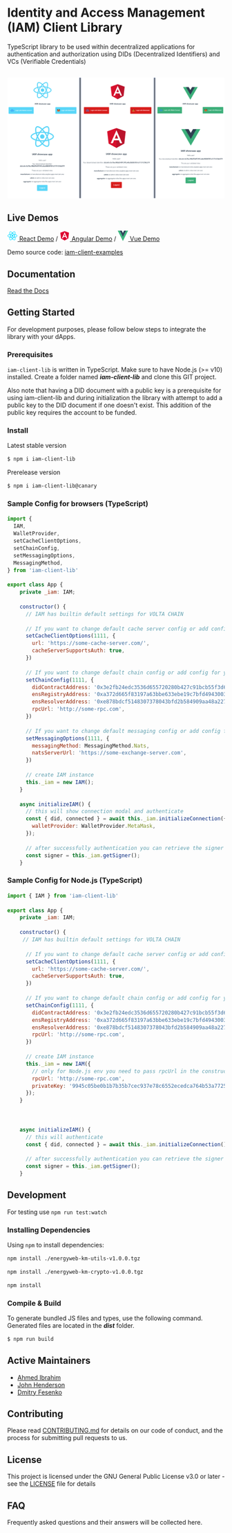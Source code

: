 # Identity and Access Management (IAM) Client Library

TypeScript library to be used within decentralized applications for authentication and authorization using DIDs (Decentralized Identifiers) and VCs (Verifiable Credentials)

##

![IAM-client-lib demos](screenshots/react-angular-vue_demos.png)

## Live Demos

[![react logo](examples/react-icon.png) React Demo](https://did-auth-demo.energyweb.org/react-example/) / [![angular logo](examples/angular-icon.png) Angular Demo](https://did-auth-demo.energyweb.org/angular-example/) / [![vue logo](examples/vue-icon.png) Vue Demo](https://did-auth-demo.energyweb.org/vue-example/)

Demo source code: [iam-client-examples](https://github.com/energywebfoundation/iam-client-examples)

## Documentation

[Read the Docs](https://energy-web-foundation-iam-client-lib.readthedocs-hosted.com/_/sharing/ojw5kxd0al7k1llbcp78i6oiv)

## Getting Started

For development purposes, please follow below steps to integrate the library with your dApps.

### Prerequisites

`iam-client-lib` is written in TypeScript. Make sure to have Node.js (>= v10) installed.
Create a folder named **_iam-client-lib_** and clone this GIT project.

Also note that having a DID document with a public key is a prerequisite for using iam-client-lib and during initialization the library with attempt to add a public key to the DID document if one doesn't exist. This addition of the public key requires the account to be funded.

### Install

Latest stable version

```sh
$ npm i iam-client-lib
```

Prerelease version

```sh
$ npm i iam-client-lib@canary
```

### Sample Config for browsers (TypeScript)

```js
import {
  IAM,
  WalletProvider,
  setCacheClientOptions,
  setChainConfig,
  setMessagingOptions,
  MessagingMethod,
} from 'iam-client-lib'

export class App {
    private _iam: IAM;

    constructor() {
      // IAM has builtin default settings for VOLTA CHAIN

      // If you want to change default cache server config or add config for your network
      setCacheClientOptions(1111, {
        url: 'https://some-cache-server.com/',
        cacheServerSupportsAuth: true,
      })

      // If you want to change default chain config or add config for your network
      setChainConfig(1111, {
        didContractAddress: '0x3e2fb24edc3536d655720280b427c91bcb55f3d6',
        ensRegistryAddress: '0xa372d665f83197a63bbe633ebe19c7bfd4943003',
        ensResolverAddress: '0xe878bdcf5148307378043bfd2b584909aa48a227',
        rpcUrl: 'http://some-rpc.com',
      })

      // If you want to change default messaging config or add config for your network
      setMessagingOptions(1111, {
        messagingMethod: MessagingMethod.Nats,
        natsServerUrl: 'https://some-exchange-server.com',
      })

      // create IAM instance
      this._iam = new IAM();
    }

    async initializeIAM() {
      // this will show connection modal and authenticate
      const { did, connected } = await this._iam.initializeConnection({
        walletProvider: WalletProvider.MetaMask,
      });

      // after successfully authentication you can retrieve the signer
      const signer = this._iam.getSigner();
    }

```

### Sample Config for Node.js (TypeScript)

```js
import { IAM } from 'iam-client-lib'

export class App {
    private _iam: IAM;

    constructor() {
     // IAM has builtin default settings for VOLTA CHAIN

      // If you want to change default cache server config or add config for your network
      setCacheClientOptions(1111, {
        url: 'https://some-cache-server.com/',
        cacheServerSupportsAuth: true,
      })

      // If you want to change default chain config or add config for your network
      setChainConfig(1111, {
        didContractAddress: '0x3e2fb24edc3536d655720280b427c91bcb55f3d6',
        ensRegistryAddress: '0xa372d665f83197a63bbe633ebe19c7bfd4943003',
        ensResolverAddress: '0xe878bdcf5148307378043bfd2b584909aa48a227',
        rpcUrl: 'http://some-rpc.com',
      })

      // create IAM instance
      this._iam = new IAM({
        // only for Node.js env you need to pass rpcUrl in the constructor
        rpcUrl: 'http://some-rpc.com',
        privateKey: '9945c05be0b1b7b35b7cec937e78c6552ecedca764b53a772547d94a687db929'
      });
    }



    async initializeIAM() {
      // this will authenticate
      const { did, connected } = await this._iam.initializeConnection();

      // after successfully authentication you can retrieve the signer
      const signer = this._iam.getSigner();
    }

```

## Development

For testing use `npm run test:watch`

### Installing Dependencies

Using `npm` to install dependencies:

```sh
npm install ./energyweb-km-utils-v1.0.0.tgz
```

```sh
npm install ./energyweb-km-crypto-v1.0.0.tgz
```

```sh
npm install
```

### Compile & Build

To generate bundled JS files and types, use the following command. Generated files are located in the **_dist_** folder.

```sh
$ npm run build
```

## Active Maintainers

- [Ahmed Ibrahim](https://github.com/ahmedolaibrahim)
- [John Henderson](https://github.com/jrhender)
- [Dmitry Fesenko](https://github.com/JGiter)

## Contributing

Please read [CONTRIBUTING.md](https://gist.github.com/PurpleBooth/b24679402957c63ec426) for details on our code of conduct, and the process for submitting pull requests to us.

## License

This project is licensed under the GNU General Public License v3.0 or later - see the [LICENSE](LICENSE) file for details

## FAQ

Frequently asked questions and their answers will be collected here.
